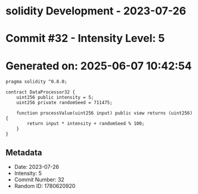 ﻿# solidity Development - 2023-07-26
# Commit #32 - Intensity Level: 5
# Generated on: 2025-06-07 10:42:54
```solidity
pragma solidity ^0.8.0;

contract DataProcessor32 {
    uint256 public intensity = 5;
    uint256 private randomSeed = 711475;

    function processValue(uint256 input) public view returns (uint256) {
        return input * intensity + randomSeed % 100;
    }
}
```
## Metadata
- Date: 2023-07-26
- Intensity: 5
- Commit Number: 32
- Random ID: 1780620920
